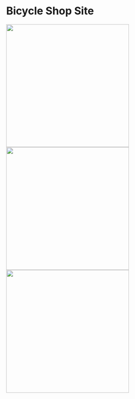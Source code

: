 <h1>
  Bicycle Shop Site
</h1>
<p>
  <img src="https://github.com/NotGasaiYuno/my-programming-projects/blob/main/Attachments/1.png" width="330px" />
  <img src="https://github.com/NotGasaiYuno/my-programming-projects/blob/main/Attachments/2.png" width="330px"/>
  <img src="https://github.com/NotGasaiYuno/my-programming-projects/blob/main/Attachments/3.png" width="330px"/>
</p>
